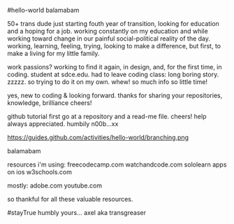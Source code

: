 #hello-world balamabam

50+ trans dude just starting fouth year of transition, looking for education and a hoping for a job. working constantly on my education and while working toward change in our painful social-political reality of the day. working, learning, feeling, trying, looking to make a difference, but first, to make a living for my little family. 

work passions? working to find it again, in design, and, for the first time, in coding. student at sdce.edu. had to leave coding class: long boring story. zzzzz. so trying to do it on my own. whew! so much info so little time! 

yes, new to coding & looking forward. thanks for sharing your repositories, knowledge, brilliance cheers!

github tutorial first go at a repository and a read-me file. cheers! help always appreciated. humbily n00b...xx

https://guides.github.com/activities/hello-world/branching.png

balamabam

resources i'm using:
  freecodecamp.com
  watchandcode.com
  sololearn apps on ios
  w3schools.com

mostly:
  adobe.com
  youtube.com

so thankful for all these valuable resources. 

#stayTrue
humbly yours...
axel aka transgreaser

